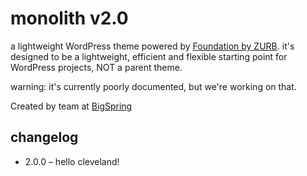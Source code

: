 monolith v2.0
=============

a lightweight WordPress theme powered by [Foundation by ZURB](http://foundation.zurb.com/). it's designed to be a lightweight, efficient and flexible starting point for WordPress projects, NOT a parent theme.

warning: it's currently poorly documented, but we're working on that.

Created by team at [BigSpring](http://www.bigspring.co.uk)

changelog
-----

* 2.0.0 – hello cleveland!
